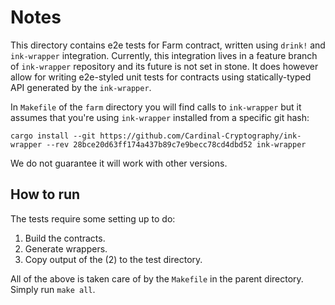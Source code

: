# Notes

This directory contains e2e tests for Farm contract, written using `drink!` and `ink-wrapper` integration. Currently, this integration lives in a feature branch of `ink-wrapper` repository and its future is not set in stone. It does however allow for writing e2e-styled unit tests for contracts using statically-typed API generated by the `ink-wrapper`. 

In `Makefile` of the `farm` directory you will find calls to `ink-wrapper` but it assumes that you're using `ink-wrapper` installed from a specific git hash:
```
cargo install --git https://github.com/Cardinal-Cryptography/ink-wrapper --rev 28bce20d63ff174a437b89c7e9becc78cd4dbd52 ink-wrapper
```

We do not guarantee it will work with other versions.

## How to run

The tests require some setting up to do:
1. Build the contracts.
2. Generate wrappers.
3. Copy output of the (2) to the test directory.

All of the above is taken care of by the `Makefile` in the parent directory. Simply run `make all`.
